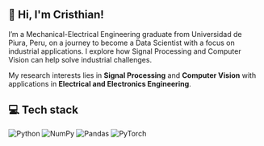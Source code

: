 ## 👋 Hi, I'm Cristhian!

I’m a Mechanical-Electrical Engineering graduate from Universidad de Piura, Peru, on  a journey to become a Data Scientist with a focus on industrial applications. I explore how Signal Processing and Computer Vision can help solve industrial challenges.

My research interests lies in **Signal Processing** and **Computer Vision** with applications in **Electrical and Electronics Engineering**.

## 💻 Tech stack
![Python](https://img.shields.io/badge/python-3670A0?style=for-the-badge&logo=python&logoColor=ffdd54)
![NumPy](https://img.shields.io/badge/numpy-%23013243.svg?style=for-the-badge&logo=numpy&logoColor=white)
![Pandas](https://img.shields.io/badge/pandas-%23150458.svg?style=for-the-badge&logo=pandas&logoColor=white)
![PyTorch](https://img.shields.io/badge/PyTorch-%23EE4C2C.svg?style=for-the-badge&logo=PyTorch&logoColor=white)

<!-- Badges: https://github.com/Ileriayo/markdown-badges -->
